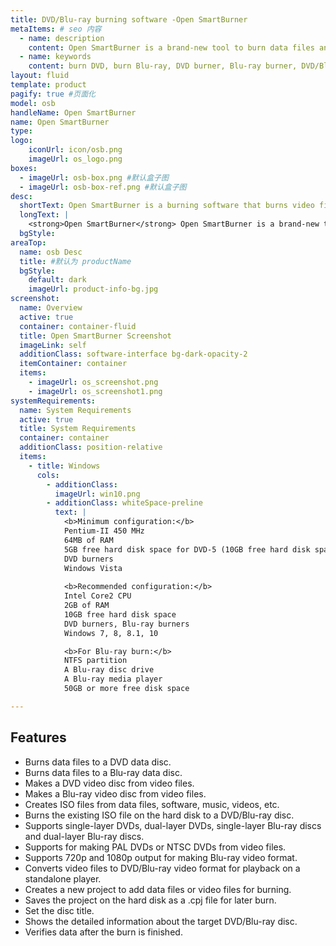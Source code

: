 ```yaml
---
title: DVD/Blu-ray burning software -Open SmartBurner
metaItems: # seo 内容
  - name: description
    content: Open SmartBurner is a brand-new tool to burn data files and video files to DVD/Blu-ray discs.
  - name: keywords
    content: burn DVD, burn Blu-ray, DVD burner, Blu-ray burner, DVD/Blu-ray burn software
layout: fluid
template: product
pagify: true #页面化
model: osb
handleName: Open SmartBurner
name: Open SmartBurner
type: 
logo:
    iconUrl: icon/osb.png
    imageUrl: os_logo.png
boxes:
  - imageUrl: osb-box.png #默认盒子图
  - imageUrl: osb-box-ref.png #默认盒子图
desc:
  shortText: Open SmartBurner is a burning software that burns video files to DVD/BD.
  longText: |
    <strong>Open SmartBurner</strong> Open SmartBurner is a brand-new tool to burn data files and video files to DVD/Blu-ray discs. It enables you to burn data files, software, pictures, music, videos, etc to a DVD or Blu-ray disc for archiving. Besides, you can make PAL DVDs or NTSC DVDs from video files. Open SmartBurner can also convert AVI, MP4, FLV, MPG, MKV, M2TS, TS, VOB, MOV, WMV, RM and RMVB video files to DVD/Blu-ray video format for playback on a standalone player. Data/video files can also be saved as an ISO file on the hard disk for burning in the future. For making Blu-ray video format, you can feast on the high-definition movies with excellent 1080p output. With this smart tool, DVD/Blu-ray burn becomes so easy and fun.
  bgStyle: 
areaTop:
  name: osb Desc
  title: #默认为 productName
  bgStyle: 
    default: dark
    imageUrl: product-info-bg.jpg    
screenshot:
  name: Overview
  active: true
  container: container-fluid
  title: Open SmartBurner Screenshot
  imageLink: self
  additionClass: software-interface bg-dark-opacity-2
  itemContainer: container
  items:
    - imageUrl: os_screenshot.png
    - imageUrl: os_screenshot1.png    
systemRequirements:
  name: System Requirements 
  active: true
  title: System Requirements
  container: container
  additionClass: position-relative
  items:
    - title: Windows
      cols:
        - additionClass: 
          imageUrl: win10.png
        - additionClass: whiteSpace-preline
          text: |
            <b>Minimum configuration:</b>
            Pentium-II 450 MHz
            64MB of RAM
            5GB free hard disk space for DVD-5 (10GB free hard disk space for DVD-9)
            DVD burners
            Windows Vista
            
            <b>Recommended configuration:</b>
            Intel Core2 CPU
            2GB of RAM
            10GB free hard disk space
            DVD burners, Blu-ray burners
            Windows 7, 8, 8.1, 10

            <b>For Blu-ray burn:</b>
            NTFS partition
            A Blu-ray disc drive
            A Blu-ray media player
            50GB or more free disk space 

---
```

## Features

*   Burns data files to a DVD data disc.
*   Burns data files to a Blu-ray data disc.
*   Makes a DVD video disc from video files.
*   Makes a Blu-ray video disc from video files.
*   Creates ISO files from data files, software, music, videos, etc.
*   Burns the existing ISO file on the hard disk to a DVD/Blu-ray disc.
*   Supports single-layer DVDs, dual-layer DVDs, single-layer Blu-ray discs and dual-layer Blu-ray discs.
*   Supports for making PAL DVDs or NTSC DVDs from video files.
*   Supports 720p and 1080p output for making Blu-ray video format.
*   Converts video files to DVD/Blu-ray video format for playback on a standalone player.
*   Creates a new project to add data files or video files for burning.
*   Saves the project on the hard disk as a .cpj file for later burn.
*   Set the disc title.
*   Shows the detailed information about the target DVD/Blu-ray disc.
*   Verifies data after the burn is finished.